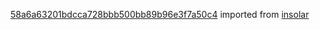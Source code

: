 [58a6a63201bdcca728bbb500bb89b96e3f7a50c4](https://github.com/insolar/insolar/commit/58a6a63201bdcca728bbb500bb89b96e3f7a50c4) imported from [insolar](https://github.com/insolar/insolar)
